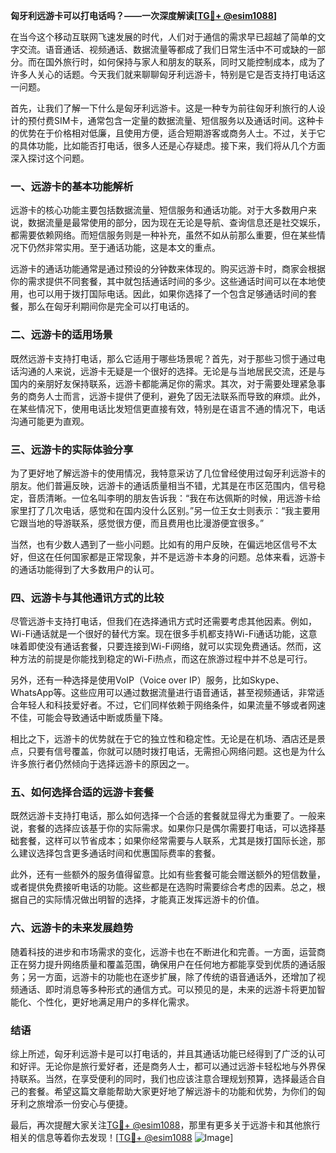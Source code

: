**匈牙利远游卡可以打电话吗？——一次深度解读[[TG💪+ @esim1088](https://t.me/s/esim1088)]**

在当今这个移动互联网飞速发展的时代，人们对于通信的需求早已超越了简单的文字交流。语音通话、视频通话、数据流量等都成了我们日常生活中不可或缺的一部分。而在国外旅行时，如何保持与家人和朋友的联系，同时又能控制成本，成为了许多人关心的话题。今天我们就来聊聊匈牙利远游卡，特别是它是否支持打电话这一问题。

首先，让我们了解一下什么是匈牙利远游卡。这是一种专为前往匈牙利旅行的人设计的预付费SIM卡，通常包含一定量的数据流量、短信服务以及通话时间。这种卡的优势在于价格相对低廉，且使用方便，适合短期游客或商务人士。不过，关于它的具体功能，比如能否打电话，很多人还是心存疑虑。接下来，我们将从几个方面深入探讨这个问题。

### **一、远游卡的基本功能解析**

远游卡的核心功能主要包括数据流量、短信服务和通话功能。对于大多数用户来说，数据流量是最常使用的部分，因为现在无论是导航、查询信息还是社交娱乐，都需要依赖网络。而短信服务则是一种补充，虽然不如从前那么重要，但在某些情况下仍然非常实用。至于通话功能，这是本文的重点。

远游卡的通话功能通常是通过预设的分钟数来体现的。购买远游卡时，商家会根据你的需求提供不同套餐，其中就包括通话时间的多少。这些通话时间可以在本地使用，也可以用于拨打国际电话。因此，如果你选择了一个包含足够通话时间的套餐，那么在匈牙利期间你是完全可以打电话的。

### **二、远游卡的适用场景**

既然远游卡支持打电话，那么它适用于哪些场景呢？首先，对于那些习惯于通过电话沟通的人来说，远游卡无疑是一个很好的选择。无论是与当地居民交流，还是与国内的亲朋好友保持联系，远游卡都能满足你的需求。其次，对于需要处理紧急事务的商务人士而言，远游卡提供了便利，避免了因无法联系而导致的麻烦。此外，在某些情况下，使用电话比发短信更直接有效，特别是在语言不通的情况下，电话沟通可能更为直观。

### **三、远游卡的实际体验分享**

为了更好地了解远游卡的使用情况，我特意采访了几位曾经使用过匈牙利远游卡的朋友。他们普遍反映，远游卡的通话质量相当不错，尤其是在市区范围内，信号稳定，音质清晰。一位名叫李明的朋友告诉我：“我在布达佩斯的时候，用远游卡给家里打了几次电话，感觉和在国内没什么区别。”另一位王女士则表示：“我主要用它跟当地的导游联系，感觉很方便，而且费用也比漫游便宜很多。”

当然，也有少数人遇到了一些小问题。比如有的用户反映，在偏远地区信号不太好，但这在任何国家都是正常现象，并不是远游卡本身的问题。总体来看，远游卡的通话功能得到了大多数用户的认可。

### **四、远游卡与其他通讯方式的比较**

尽管远游卡支持打电话，但我们在选择通讯方式时还需要考虑其他因素。例如，Wi-Fi通话就是一个很好的替代方案。现在很多手机都支持Wi-Fi通话功能，这意味着即使没有通话套餐，只要连接到Wi-Fi网络，就可以实现免费通话。然而，这种方法的前提是你能找到稳定的Wi-Fi热点，而这在旅游过程中并不总是可行。

另外，还有一种选择是使用VoIP（Voice over IP）服务，比如Skype、WhatsApp等。这些应用可以通过数据流量进行语音通话，甚至视频通话，非常适合年轻人和科技爱好者。不过，它们同样依赖于网络条件，如果流量不够或者网速不佳，可能会导致通话中断或质量下降。

相比之下，远游卡的优势就在于它的独立性和稳定性。无论是在机场、酒店还是景点，只要有信号覆盖，你就可以随时拨打电话，无需担心网络问题。这也是为什么许多旅行者仍然倾向于选择远游卡的原因之一。

### **五、如何选择合适的远游卡套餐**

既然远游卡支持打电话，那么如何选择一个合适的套餐就显得尤为重要了。一般来说，套餐的选择应该基于你的实际需求。如果你只是偶尔需要打电话，可以选择基础套餐，这样可以节省成本；如果你经常需要与人联系，尤其是拨打国际长途，那么建议选择包含更多通话时间和优惠国际费率的套餐。

此外，还有一些额外的服务值得留意。比如有些套餐可能会赠送额外的短信数量，或者提供免费接听电话的功能。这些都是在选购时需要综合考虑的因素。总之，根据自己的实际情况做出明智的选择，才能真正发挥远游卡的价值。

### **六、远游卡的未来发展趋势**

随着科技的进步和市场需求的变化，远游卡也在不断进化和完善。一方面，运营商正在努力提升网络质量和覆盖范围，确保用户在任何地方都能享受到优质的通话服务；另一方面，远游卡的功能也在逐步扩展，除了传统的语音通话外，还增加了视频通话、即时消息等多种形式的通信方式。可以预见的是，未来的远游卡将更加智能化、个性化，更好地满足用户的多样化需求。

### **结语**

综上所述，匈牙利远游卡是可以打电话的，并且其通话功能已经得到了广泛的认可和好评。无论你是旅行爱好者，还是商务人士，都可以通过远游卡轻松地与外界保持联系。当然，在享受便利的同时，我们也应该注意合理规划预算，选择最适合自己的套餐。希望这篇文章能帮助大家更好地了解远游卡的功能和优势，为你们的匈牙利之旅增添一份安心与便捷。

最后，再次提醒大家关注[TG💪+ @esim1088](https://t.me/s/esim1088)，那里有更多关于远游卡和其他旅行相关的信息等着你去发现！[[TG💪+ @esim1088](https://t.me/s/esim1088) ![Image](https://i.postimg.cc/4NQfJmqS/Snipaste-2025-05-13-00-14-12.png)]